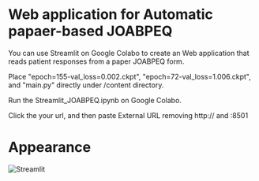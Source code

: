 # Web application for Automatic papaer-based JOABPEQ

You can use Streamlit on Google Colabo to create an Web application that reads patient responses from a paper JOABPEQ form.

Place "epoch=155-val_loss=0.002.ckpt", "epoch=72-val_loss=1.006.ckpt", and "main.py" directly under /content directory.

Run the Streamlit_JOABPEQ.ipynb on Google Colabo.

Click the your url, and then paste External URL removing http:// and :8501
# Appearance

![Streamlit](https://github.com/kosukekita/JOABPEQ-AI/assets/88062323/dea4e5d6-eb0f-41e8-bc76-c8d74817ae00)
